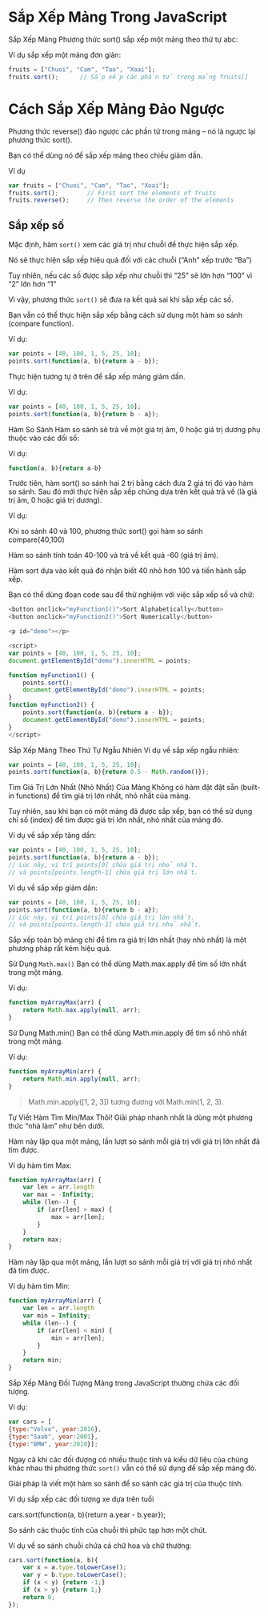 # Sắp Xếp Mảng Trong JavaScript

Sắp Xếp Mảng
Phương thức sort() sắp xếp một mảng theo thứ tự abc:

Ví dụ sắp xếp một mảng đơn giản:

```js
fruits = ["Chuoi", "Cam", "Tao", "Xoai"];
fruits.sort();      // Sắp xếp các phần tử trong mảng fruits[]
```

# Cách Sắp Xếp Mảng Đảo Ngược
Phương thức reverse() đảo ngược các phần tử trong mảng – nó là ngược lại phương thức sort().

Bạn có thể dùng nó để sắp xếp mảng theo chiều giảm dần.

Ví dụ

```js
var fruits = ["Chuoi", "Cam", "Tao", "Xoai"];
fruits.sort();        // First sort the elements of fruits 
fruits.reverse();     // Then reverse the order of the elements
```

## Sắp xếp số

Mặc định, hàm `sort()` xem các giá trị như chuỗi để thực hiện sắp xếp.

Nó sẽ thực hiện sắp xếp hiệu quả đối với các chuỗi (“Anh” xếp trước “Ba”)

Tuy nhiên, nếu các số được sắp xếp như chuỗi thì “25” sẽ lớn hơn “100” vì “2” lớn hơn “1”

Vì vậy, phương thức `sort()` sẽ đưa ra kết quả sai khi sắp xếp các số.

Bạn vẫn có thể thực hiện sắp xếp bằng cách sử dụng một hàm so sánh (compare function).

Ví dụ:

```js
var points = [40, 100, 1, 5, 25, 10];
points.sort(function(a, b){return a - b});
```

Thực hiện tương tự ở trên để sắp xếp mảng giảm dần.

Ví dụ:

```js
var points = [40, 100, 1, 5, 25, 10];
points.sort(function(a, b){return b - a});
```

Hàm So Sánh
Hàm so sánh sẽ trả về một giá trị âm, 0 hoặc giá trị dương phụ thuộc vào các đối số:

Ví dụ:

```js
function(a, b){return a-b}
```

Trước tiên, hàm sort() so sánh hai 2 trị bằng cách đưa 2 giá trị đó vào hàm so sánh. Sau đó mới thực hiện sắp xếp chúng dựa trên kết quả trả về (là giá trị âm, 0 hoặc giá trị dương).

Ví dụ:

Khi so sánh 40 và 100, phương thức sort() gọi hàm so sánh compare(40,100)

Hàm so sánh tính toán 40-100 và trả về kết quả -60 (giá trị âm).

Hàm sort dựa vào kết quả đó nhận biết 40 nhỏ hơn 100 và tiến hành sắp xếp.

Bạn có thể dùng đoạn code sau để thử nghiệm với việc sắp xếp số và chữ:


```js
<button onclick="myFunction1()">Sort Alphabetically</button>
<button onclick="myFunction2()">Sort Numerically</button>

<p id="demo"></p>

<script>
var points = [40, 100, 1, 5, 25, 10];
document.getElementById("demo").innerHTML = points;

function myFunction1() {
    points.sort();
    document.getElementById("demo").innerHTML = points;
}
function myFunction2() {
    points.sort(function(a, b){return a - b});
    document.getElementById("demo").innerHTML = points;
}
</script>
```

Sắp Xếp Mảng Theo Thứ Tự Ngẫu Nhiên
Ví dụ về sắp xếp ngẫu nhiên:

```js
var points = [40, 100, 1, 5, 25, 10];
points.sort(function(a, b){return 0.5 - Math.random()});
```

Tìm Giá Trị Lớn Nhất (Nhỏ Nhất) Của Mảng
Không có hàm đặt đặt sẵn (built-in functions) để tìm giá trị lớn nhất, nhỏ nhất của mảng.

Tuy nhiên, sau khi bạn có một mảng đã được sắp xếp, bạn có thể sử dụng chỉ số (index) để tìm được giá trị lớn nhất, nhỏ nhất của mảng đó.

Ví dụ về sắp xếp tăng dần:

```js
var points = [40, 100, 1, 5, 25, 10];
points.sort(function(a, b){return a - b});
// Lúc này, vị trí points[0] chứa giá trị nhỏ nhất.
// và points[points.length-1] chứa giá trị lớn nhất.
```

Ví dụ về sắp xếp giảm dần:

```js
var points = [40, 100, 1, 5, 25, 10];
points.sort(function(a, b){return b - a});
// Lúc này, vị trí points[0] chứa giá trị lớn nhất.
// và points[points.length-1] chứa giá trị nhỏ nhất.
```

Sắp xếp toàn bộ mảng chỉ để tìm ra giá trị lớn nhất (hay nhỏ nhất) là
một phương pháp rất kém hiệu quả.

Sử Dụng `Math.max()`
Bạn có thể dùng Math.max.apply để tìm số lớn nhất trong một mảng.

Ví dụ:

```js
function myArrayMax(arr) {
    return Math.max.apply(null, arr);
}
```

Sử Dụng Math.min()
Bạn có thể dùng Math.min.apply để tìm số nhỏ nhất trong một mảng.

Ví dụ:

```js
function myArrayMin(arr) {
    return Math.min.apply(null, arr);
}
```

> Math.min.apply([1, 2, 3]) tương đương với Math.min(1, 2, 3).

Tự Viết Hàm Tìm Min/Max Thôi!
Giải pháp nhanh nhất là dùng một phương thức “nhà làm” như bên dưới.

Hàm này lặp qua một mảng, lần lượt so sánh mỗi giá trị với giá trị lớn nhất đã tìm được.

Ví dụ hàm tìm Max:

```js
function myArrayMax(arr) {
    var len = arr.length
    var max = -Infinity;
    while (len--) {
        if (arr[len] > max) {
            max = arr[len];
        }
    }
    return max;
}
```

Hàm này lặp qua một mảng, lần lượt so sánh mỗi giá trị với giá trị nhỏ nhất đã tìm được.

Ví dụ hàm tìm Min:

```js
function myArrayMin(arr) {
    var len = arr.length
    var min = Infinity;
    while (len--) {
        if (arr[len] < min) {
            min = arr[len];
        }
    }
    return min;
}
```

Sắp Xếp Mảng Đối Tượng
Mảng trong JavaScript thường chứa các đối tượng.

Ví dụ:

```js
var cars = [
{type:"Volvo", year:2016},
{type:"Saab", year:2001},
{type:"BMW", year:2010}];
```

Ngay cả khi các đối đượng có nhiều thuộc tính và kiểu dữ liệu của chúng khác nhau thì phương thức `sort()` vẫn có thể sử dụng để sắp xếp mảng đó.

Giải pháp là viết một hàm so sánh để so sánh các giá trị của thuộc tính.

Ví dụ sắp xếp các đối tượng xe dựa trên tuổi

cars.sort(function(a, b){return a.year - b.year});

So sánh các thuộc tính của chuỗi thì phức tạp hơn một chút.

Ví dụ về so sánh chuỗi chứa cả chữ hoa và chữ thường:

```js
cars.sort(function(a, b){
    var x = a.type.toLowerCase();
    var y = b.type.toLowerCase();
    if (x < y) {return -1;}
    if (x > y) {return 1;}
    return 0;
});
```